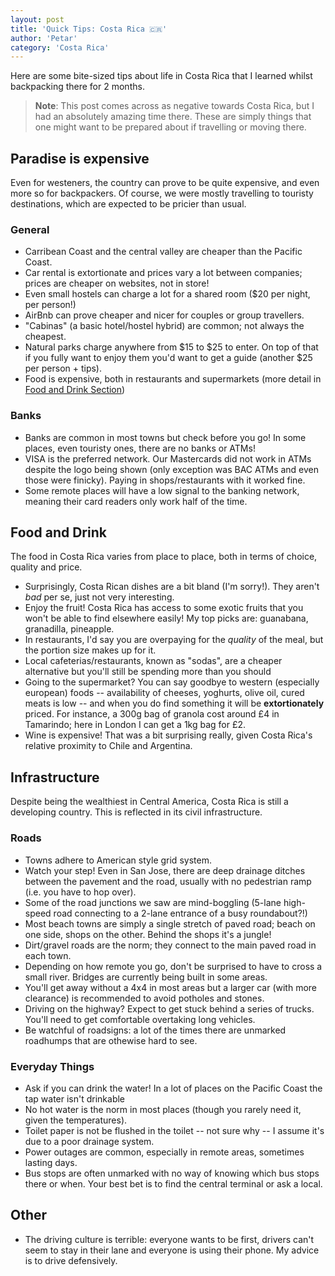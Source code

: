 ```yaml
---
layout: post
title: 'Quick Tips: Costa Rica 🇨🇷'
author: 'Petar'
category: 'Costa Rica'
---
```


Here are some bite-sized tips about life in Costa Rica that I learned whilst backpacking there for 2 months. 

> **Note**: This post comes across as negative towards Costa Rica, but I had an absolutely amazing time there. These are simply things that one might want to be prepared about if travelling or moving there.


## Paradise is expensive
Even for westeners, the country can prove to be quite expensive, and even more so for backpackers. Of course, we were mostly travelling to touristy destinations, which are expected to be pricier than usual.

### General
- Carribean Coast and the central valley are cheaper than the Pacific Coast.
- Car rental is extortionate and prices vary a lot between companies; prices are cheaper on websites, not in store!
- Even small hostels can charge a lot for a shared room ($20 per night, per person!)
- AirBnb can prove cheaper and nicer for couples or group travellers.
- "Cabinas" (a basic hotel/hostel hybrid) are common; not always the cheapest. 
- Natural parks charge anywhere from $15 to $25 to enter. On top of that if you fully want to enjoy them you'd want to get a guide (another $25 per person + tips).
- Food is expensive, both in restaurants and supermarkets (more detail in [Food and Drink Section](#food-and-drink))

### Banks
- Banks are common in most towns but check before you go! In some places, even touristy ones, there are no banks or ATMs!
- VISA is the preferred network. Our Mastercards did not work in ATMs despite the logo being shown (only exception was BAC ATMs and even those were finicky). Paying in shops/restaurants with it worked fine.
- Some remote places will have a low signal to the banking network, meaning their card readers only work half of the time.

## Food and Drink
The food in Costa Rica varies from place to place, both in terms of choice, quality and price.
- Surprisingly, Costa Rican dishes are a bit bland (I'm sorry!). They aren't *bad* per se, just not very interesting.
- Enjoy the fruit! Costa Rica has access to some exotic fruits that you won't be able to find elsewhere easily! My top picks are: guanabana, granadilla, pineapple.
- In restaurants, I'd say you are overpaying for the *quality* of the meal, but the portion size makes up for it.
- Local cafeterias/restaurants, known as "sodas", are a cheaper alternative but you'll still be spending more than you should
- Going to the supermarket? You can say goodbye to western (especially european) foods -- availability of cheeses, yoghurts, olive oil, cured meats is low -- and when you do find something it will be **extortionately** priced. For instance, a 300g bag of granola cost around £4 in Tamarindo; here in London I can get a 1kg bag for £2.
- Wine is expensive! That was a bit surprising really, given Costa Rica's relative proximity to Chile and Argentina.


## Infrastructure
Despite being the wealthiest in Central America, Costa Rica is still a developing country. This is reflected in its civil infrastructure.

### Roads
- Towns adhere to American style grid system.
- Watch your step! Even in San Jose, there are deep drainage ditches between the pavement and the road, usually with no pedestrian ramp (i.e. you have to hop over).
- Some of the road junctions we saw are mind-boggling (5-lane high-speed road connecting to a 2-lane entrance of a busy roundabout?!)
- Most beach towns are simply a single stretch of paved road; beach on one side, shops on the other. Behind the shops it's a jungle!
- Dirt/gravel roads are the norm; they connect to the main paved road in each town.
- Depending on how remote you go, don't be surprised to have to cross a small river. Bridges are currently being built in some areas.
- You'll get away without a 4x4 in most areas but a larger car (with more clearance) is recommended to avoid potholes and stones.
- Driving on the highway? Expect to get stuck behind a series of trucks. You'll need to get comfortable overtaking long vehicles.
- Be watchful of roadsigns: a lot of the times there are unmarked roadhumps that are othewise hard to see.


### Everyday Things
- Ask if you can drink the water! In a lot of places on the Pacific Coast the tap water isn't drinkable
- No hot water is the norm in most places (though you rarely need it, given the temperatures).
- Toilet paper is not be flushed in the toilet -- not sure why -- I assume it's due to a poor drainage system.
- Power outages are common, especially in remote areas, sometimes lasting days.
- Bus stops are often unmarked with no way of knowing which bus stops there or when. Your best bet is to find the central terminal or ask a local.


## Other
- The driving culture is terrible: everyone wants to be first, drivers can't seem to stay in their lane and everyone is using their phone. My advice is to drive defensively.
